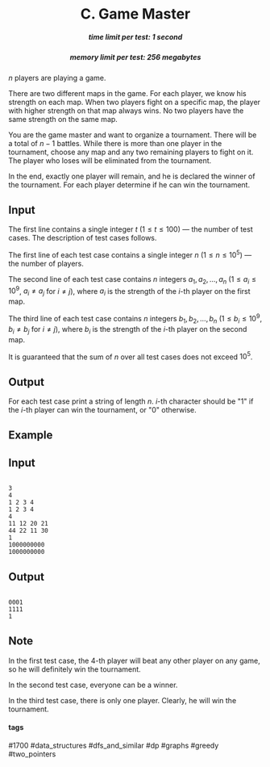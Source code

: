 <h1 style='text-align: center;'> C. Game Master</h1>

<h5 style='text-align: center;'>time limit per test: 1 second</h5>
<h5 style='text-align: center;'>memory limit per test: 256 megabytes</h5>

$n$ players are playing a game. 

There are two different maps in the game. For each player, we know his strength on each map. When two players fight on a specific map, the player with higher strength on that map always wins. No two players have the same strength on the same map. 

You are the game master and want to organize a tournament. There will be a total of $n-1$ battles. While there is more than one player in the tournament, choose any map and any two remaining players to fight on it. The player who loses will be eliminated from the tournament. 

In the end, exactly one player will remain, and he is declared the winner of the tournament. For each player determine if he can win the tournament.

## Input

The first line contains a single integer $t$ ($1 \le t \le 100$) — the number of test cases. The description of test cases follows.

The first line of each test case contains a single integer $n$ ($1 \leq n \leq 10^5$) — the number of players.

The second line of each test case contains $n$ integers $a_1, a_2, \dots, a_n$ ($1 \leq a_i \leq 10^9$, $a_i \neq a_j$ for $i \neq j$), where $a_i$ is the strength of the $i$-th player on the first map. 

The third line of each test case contains $n$ integers $b_1, b_2, \dots, b_n$ ($1 \leq b_i \leq 10^9$, $b_i \neq b_j$ for $i \neq j$), where $b_i$ is the strength of the $i$-th player on the second map. 

It is guaranteed that the sum of $n$ over all test cases does not exceed $10^5$.

## Output

For each test case print a string of length $n$. $i$-th character should be "1" if the $i$-th player can win the tournament, or "0" otherwise.

## Example

## Input


```

3
4
1 2 3 4
1 2 3 4
4
11 12 20 21
44 22 11 30
1
1000000000
1000000000

```
## Output


```

0001
1111
1

```
## Note

In the first test case, the $4$-th player will beat any other player on any game, so he will definitely win the tournament.

In the second test case, everyone can be a winner. 

In the third test case, there is only one player. Clearly, he will win the tournament.



#### tags 

#1700 #data_structures #dfs_and_similar #dp #graphs #greedy #two_pointers 